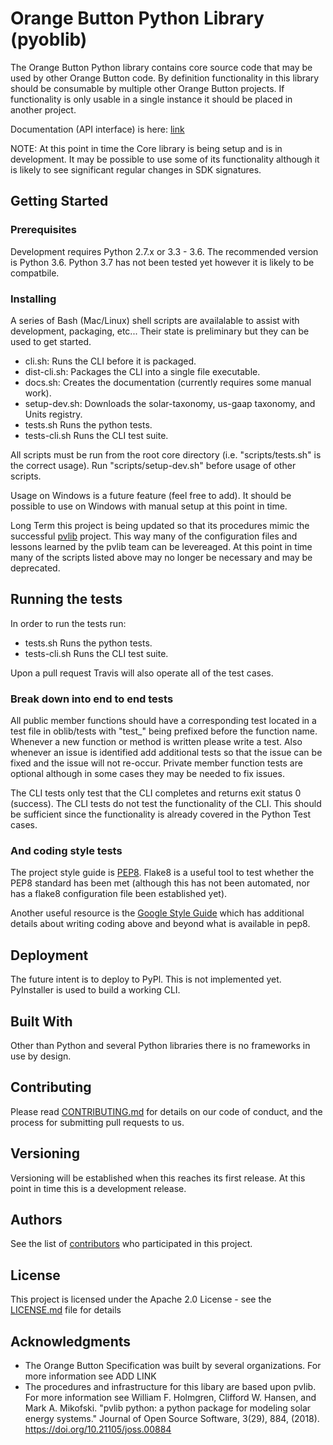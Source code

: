 # Orange Button Python Library (pyoblib)

The Orange Button Python library contains core source code that may be used by other Orange Button code.  By definition functionality in this library should be consumable by multiple other Orange Button projects.  If functionality is only usable in a single instance it should be placed in another project.

Documentation (API interface) is here: [link](https://github.com/SunSpecOrangeButton/pyoblib/tree/master/docs)

NOTE: At this point in time the Core library is being setup and is in development.  It may be possible to use some of its functionality although it is likely to see significant regular changes in SDK signatures.

## Getting Started

### Prerequisites

Development requires Python 2.7.x or 3.3 - 3.6.  The recommended version is Python 3.6.  Python 3.7 has not been tested yet however it is likely to be compatbile.

### Installing

A series of Bash (Mac/Linux) shell scripts are availalable to assist with development, packaging, etc...   Their state is preliminary but they can be used to get started.

* cli.sh: Runs the CLI before it is packaged.
* dist-cli.sh: Packages the CLI into a single file executable.
* docs.sh: Creates the documentation (currently requires some manual work).
* setup-dev.sh: Downloads the solar-taxonomy, us-gaap taxonomy, and Units registry.
* tests.sh Runs the python tests.
* tests-cli.sh Runs the CLI test suite.

All scripts must be run from the root core directory (i.e. "scripts/tests.sh" is the correct usage).  Run "scripts/setup-dev.sh" before usage of other scripts.

Usage on Windows is a future feature (feel free to add).  It should be possible to use on Windows with manual setup at this point in time.

Long Term this project is being updated so that its procedures mimic the successful [pvlib](https://github.com/pvlib/pvlib-python) project.  This way many of the configuration files and lessons learned by the pvlib team can be levereaged.  At this point in time many of the scripts listed above may no longer be necessary and may be deprecated.

## Running the tests

In order to run the tests run:

* tests.sh Runs the python tests.
* tests-cli.sh Runs the CLI test suite.

Upon a pull request Travis will also operate all of the test cases.

### Break down into end to end tests

All public member functions should have a corresponding test located in a test file in oblib/tests with "test_" being prefixed before the function name.  Whenever a new function or method is written please write a test.  Also whenever an issue is identified add additional tests so that the issue can be fixed and the issue will not re-occur.  Private member function tests are optional although in some cases they may be needed to fix issues.

The CLI tests only test that the CLI completes and returns exit status 0 (success).  The CLI tests do not test the functionality of the CLI.  This should be sufficient since the functionality is already covered in the Python Test cases.

### And coding style tests

The project style guide is [PEP8](https://www.python.org/dev/peps/pep-0008/).  Flake8 is a useful tool to test whether the PEP8 standard has been met (although this has not been automated, nor has a flake8 configuration file been established yet).

Another useful resource is the [Google Style Guide](https://github.com/google/styleguide/blob/gh-pages/pyguide.md) which has additional details about writing coding above and beyond what is available in pep8.

## Deployment

The future intent is to deploy to PyPl.  This is not implemented yet.  PyInstaller is used to build a working CLI.

## Built With

Other than Python and several Python libraries there is no frameworks in use by design.

## Contributing

Please read [CONTRIBUTING.md](CONTRIBUTING.md) for details on our code of conduct, and the process for submitting pull requests to us.

## Versioning

Versioning will be established when this reaches its first release.  At this point in time this is a development release.

## Authors

See the list of [contributors](https://github.com/SunSpecOrangeButton/pyoblib/graphs/contributors) who participated in this project.

## License

This project is licensed under the Apache 2.0 License - see the [LICENSE.md](LICENSE.md) file for details

## Acknowledgments

* The Orange Button Specification was built by several organizations.  For more information see ADD LINK
* The procedures and infrastructure for this libary are based upon pvlib.  For more information see William F. Holmgren, Clifford W. Hansen, and Mark A. Mikofski. "pvlib python: a python package for modeling solar energy systems." Journal of Open Source Software, 3(29), 884, (2018). https://doi.org/10.21105/joss.00884


